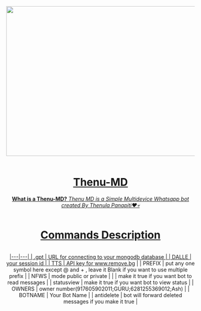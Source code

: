 <div class = "repo" align = "center">
 
<a href = "#">
<img src = "https://telegra.ph/file/e1805cc111530fe514728.jpg"  width="600" height="400">
</img>
<p align="center">
  <a href="#"><img src="http://readme-typing-svg.herokuapp.com?color=ff00ab&center=true&vCenter=true&multiline=false&lines=Thenu+MD+WHATSAPP+BOT" alt="">
</p>
   
# Thenu-MD
**What is a Thenu-MD?**
*Thenu MD is a Simple Multidevice Whatsapp bot created By Thenula Panapiti❤️💀*

   <p align="center">
  <a href="#"><img src="http://readme-typing-svg.herokuapp.com?color=ff00ab&center=true&vCenter=true&multiline=false&lines=Owner+THENULA+PANAPITI" alt="">
</p>

# Commands Description 
<p align="center">
  <a href="#"><img src="http://readme-typing-svg.herokuapp.com?color=ff00ab&center=true&vCenter=true&multiline=false&lines=Bot+Commands" alt="">
</p>
   
 
|---|---|
| .gpt | URL for connecting to your mongodb database | 
| DALLE | your session id | 
| TTS | API key for www.remove.bg | 
| PREFIX | put any one symbol here except @ and + , leave it Blank if you want to use multiple prefix |
| NFWS | mode public or private |
|  | make it true if you want bot to read messages |
| statusview | make it true if you want bot to view status | 
| OWNERS | owner number(917605902011;GURU;6281255369012;Ash) | 
| BOTNAME | Your Bot Name | 
| antidelete | bot will forward deleted messages if you make it true | 


